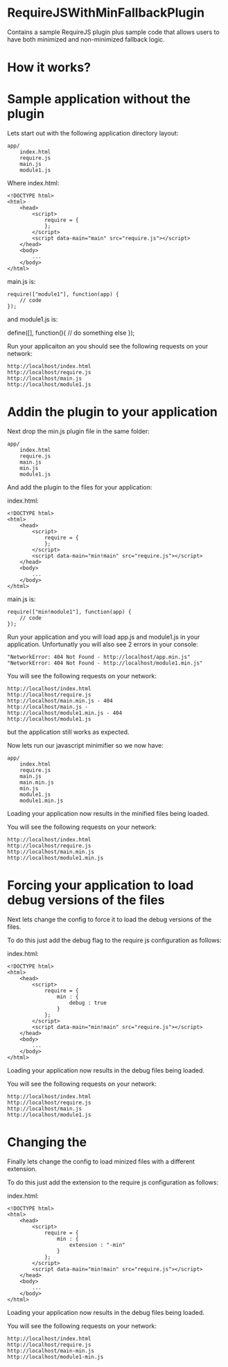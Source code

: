 RequireJSWithMinFallbackPlugin
=========================================


Contains a sample RequireJS plugin plus sample code that allows users to have both minimized and non-minimized fallback logic.


How it works?
=========================================



Sample application without the plugin
=========================================

Lets start out with the following application directory layout:

	app/
		index.html
		require.js
		main.js
		module1.js

Where index.html:

	<!DOCTYPE html>
	<html>
	    <head>
	    	<script>
	    		require = {
				};
			</script>
	        <script data-main="main" src="require.js"></script>
	    </head>
	    <body>
	    	...
	    </body>
	</html>

main.js is:

	require(["module1"], function(app) {
	    // code
	});

and module1.js is:

define([], function(){
	// do something else
});

Run your applicaiton an you should see the following requests on your network:

	http://localhost/index.html
	http://localhost/require.js
	http://localhost/main.js
	http://localhost/module1.js 


Addin the plugin to your application
=========================================

Next drop the min.js plugin file in the same folder:

	app/
		index.html
		require.js
		main.js
		min.js
		module1.js

And add the plugin to the files for your application:

index.html:

	<!DOCTYPE html>
	<html>
	    <head>
	        <script>
	    		require = {
				};
			</script>
	        <script data-main="min!main" src="require.js"></script>
	    </head>
	    <body>
	    	...
	    </body>
	</html>

main.js is:

	require(["min!module1"], function(app) {
	    // code
	});


Run your application and you will load app.js and module1.js in your application.  Unfortunatly you will also see 2 errors in your console:

	"NetworkError: 404 Not Found - http://localhost/app.min.js"
	"NetworkError: 404 Not Found - http://localhost/module1.min.js"

You will see the following requests on your network:

	http://localhost/index.html
	http://localhost/require.js
	http://localhost/main.min.js - 404
	http://localhost/main.js - 
	http://localhost/module1.min.js - 404
	http://localhost/module1.js 

but the application still works as expected.

Now lets run our javascript minimifier so we now have:

	app/
		index.html
		require.js
		main.js
		main.min.js
		min.js
		module1.js
		module1.min.js

Loading your application now results in the minified files being loaded.

You will see the following requests on your network:

	http://localhost/index.html
	http://localhost/require.js
	http://localhost/main.min.js
	http://localhost/module1.min.js


Forcing your application to load debug versions of the files
===============================================================

Next lets change the config to force it to load the debug versions of the files.

To do this just add the debug flag to the require js configuration as follows:

index.html:

	<!DOCTYPE html>
	<html>
	    <head>
	        <script>
	    		require = {
	   				min : {
	   					debug : true
	   				}
				};
			</script>
	        <script data-main="min!main" src="require.js"></script>
	    </head>
	    <body>
	    	...
	    </body>
	</html>

Loading your application now results in the debug files being loaded.

You will see the following requests on your network:

	http://localhost/index.html
	http://localhost/require.js
	http://localhost/main.js
	http://localhost/module1.js


Changing the 
===============================================================

Finally lets change the config to load minized files with a different extension.

To do this just add the extension to the require js configuration as follows:

index.html:

	<!DOCTYPE html>
	<html>
	    <head>
	        <script>
	    		require = {
	   				min : {
	   					extension : "-min"
	   				}
				};
			</script>
	        <script data-main="min!main" src="require.js"></script>
	    </head>
	    <body>
	    	...
	    </body>
	</html>

Loading your application now results in the debug files being loaded.

You will see the following requests on your network:

	http://localhost/index.html
	http://localhost/require.js
	http://localhost/main-min.js
	http://localhost/module1-min.js



